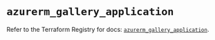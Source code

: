 # `azurerm_gallery_application`

Refer to the Terraform Registry for docs: [`azurerm_gallery_application`](https://registry.terraform.io/providers/hashicorp/azurerm/3.102.0/docs/resources/gallery_application).
